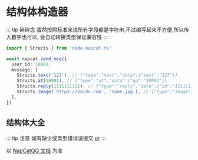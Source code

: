 # 结构体构造器

::: tip 碎碎念
虽然按照标准来说所有字段都是字符串,不过编写起来不方便,所以传入数字也可以, 会自动转换类型保证兼容性
:::

```typescript
import { Structs } from 'node-napcat-ts'

await napcat.send_msg({
  user_id: 10001,
  message: [
    Structs.text('123'), // {"type":"text","data":{"text":"123"}}
    Structs.at(10001), // {"type":"at","data":{"qq":"10001"}}
    Structs.reply(1111111111), // {"type":"reply","data":{"id":"1111111111"}}
    Structs.image('https://baidu.com', 'name.jpg'), // {"type":"image","data":{"file":"https://baidu.com","name":"name.jpg"}}
  ],
})
```

## 结构体大全

::: tip 注意
如有缺少或类型错误请提交 [pr](https://github.com/HkTeamX/node-napcat-ts/compare)
:::

以 [NapCatQQ 文档](https://napneko.github.io/develop/msg) 为准
